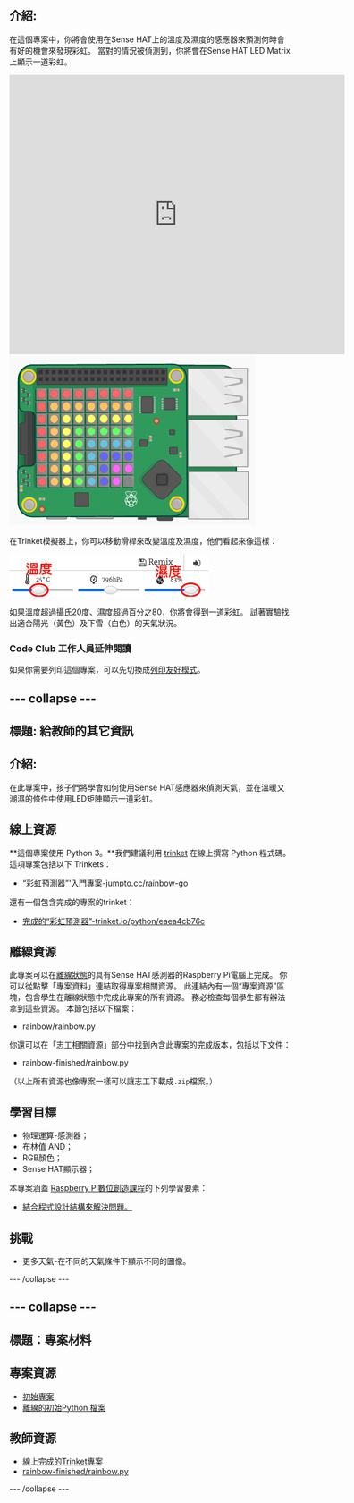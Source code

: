## 介紹:

在這個專案中，你將會使用在Sense HAT上的溫度及濕度的感應器來預測何時會有好的機會來發現彩虹。 當對的情況被偵測到，你將會在Sense HAT LED Matrix上顯示一道彩虹。

<div class="trinket">
  <iframe src="https://trinket.io/embed/python/eaea4cb76c?outputOnly=true&start=result" width="600" height="500" frameborder="0" marginwidth="0" marginheight="0" allowfullscreen mark="crwd-mark">
</iframe> <img src="images/rainbow-final.png" />
</div>

在Trinket模擬器上，你可以移動滑桿來改變溫度及濕度，他們看起來像這樣：

![螢幕截圖](images/rainbow-sliders.png)

如果溫度超過攝氏20度、濕度超過百分之80，你將會得到一道彩虹。 試著實驗找出適合陽光（黃色）及下雪（白色）的天氣狀況。

### Code Club 工作人員延伸閱讀

如果你需要列印這個專案，可以先切換成[列印友好模式](https://projects.raspberrypi.org/en/projects/rainbow-predictor/print)。

## \--- collapse \---

## 標題: 給教師的其它資訊

## 介紹:

在此專案中，孩子們將學會如何使用Sense HAT感應器來偵測天氣，並在溫暖又潮濕的條件中使用LED矩陣顯示一道彩虹。

## 線上資源

**這個專案使用 Python 3。**我們建議利用 [trinket](https://trinket.io/) 在線上撰寫 Python 程式碼。 這項專案包括以下 Trinkets：

* [“彩虹預測器”'入門專案-jumpto.cc/rainbow-go](http://jumpto.cc/rainbow-go)

還有一個包含完成的專案的trinket：

* [完成的“彩虹預測器”-trinket.io/python/eaea4cb76c](https://trinket.io/python/eaea4cb76c)

## 離線資源

此專案可以在[離線狀態](https://www.codeclubprojects.org/en-GB/resources/physical-sense-hat/)的具有Sense HAT感測器的Raspberry Pi電腦上完成。 你可以從點擊「專案資料」連結取得專案相關資源。 此連結內有一個“專案資源”區塊，包含學生在離線狀態中完成此專案的所有資源。 務必檢查每個學生都有辦法拿到這些資源。 本節包括以下檔案：

* rainbow/rainbow.py

你還可以在「志工相關資源」部分中找到內含此專案的完成版本，包括以下文件：

* rainbow-finished/rainbow.py

（以上所有資源也像專案一樣可以讓志工下載成`.zip`檔案。）

## 學習目標

* 物理運算-感測器；
* 布林值 AND； 
* RGB顏色；
* Sense HAT顯示器；

本專案涵蓋 [Raspberry Pi數位創造課程](http://rpf.io/curriculum)的下列學習要素：

* [結合程式設計結構來解決問題。](https://www.raspberrypi.org/curriculum/programming/builder)

## 挑戰

* 更多天氣-在不同的天氣條件下顯示不同的圖像。 

\--- /collapse \---

## \--- collapse \---

## 標題：專案材料

## 專案資源

* [初始專案](http://jumpto.cc/rainbow-go)
* [離線的初始Python 檔案](resources/rainbow-rainbow.py)

## 教師資源

* [線上完成的Trinket專案](https://trinket.io/python/eaea4cb76c)
* [rainbow-finished/rainbow.py](resources/rainbow-final-rainbow.py)

\--- /collapse \---
